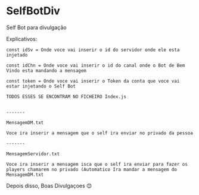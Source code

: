 # SelfBotDiv
Self Bot para divulgação


Explicativos:

    const idSv = Onde voce vai inserir o id do servidor onde ele esta injetado
    
    const idChn = Onde voce vai inserir o id do canal onde o Bot de Bem Vindo esta mandando a mensagem
    
    const token = Onde voce vai inserir o Token da conta que voce vai estar injetando o Self Bot
    
    TODOS ESSES SE ENCONTRAM NO FICHEIRO Index.js


    -------
    
    MensagemDM.txt
    
    Voce ira inserir a mensagem que o self ira enviar no privado da pessoa
    
    -------
    
    MensagemServidor.txt
    
    Voce ira inserir a mensagem isca que o self ira enviar para fazer os players chamarem no privado (Automatico Ira mandar a mensagem do MensagemDM.txt
    
Depois disso, Boas Divulgaçoes 😊
